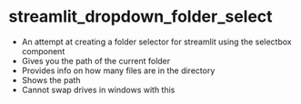 # streamlit_dropdown_folder_select

- An attempt at creating a folder selector for streamlit using the selectbox component
- Gives you the path of the current folder
- Provides info on how many files are in the directory
- Shows the path
- Cannot swap drives in windows with this